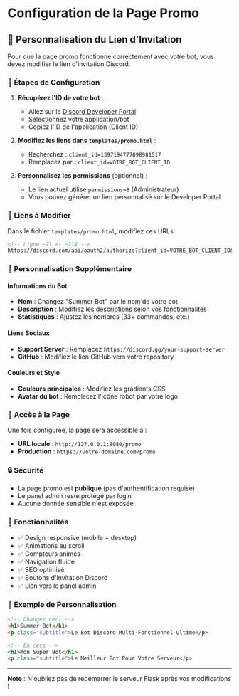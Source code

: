 # Configuration de la Page Promo

## 🎯 Personnalisation du Lien d'Invitation

Pour que la page promo fonctionne correctement avec votre bot, vous devez modifier le lien d'invitation Discord.

### 📝 Étapes de Configuration

1. **Récupérez l'ID de votre bot** :
   - Allez sur le [Discord Developer Portal](https://discord.com/developers/applications)
   - Sélectionnez votre application/bot
   - Copiez l'ID de l'application (Client ID)

2. **Modifiez les liens dans `templates/promo.html`** :
   - Recherchez : `client_id=1397194777098981517`
   - Remplacez par : `client_id=VOTRE_BOT_CLIENT_ID`

3. **Personnalisez les permissions** (optionnel) :
   - Le lien actuel utilise `permissions=8` (Administrateur)
   - Vous pouvez générer un lien personnalisé sur le Developer Portal

### 🔗 Liens à Modifier

Dans le fichier `templates/promo.html`, modifiez ces URLs :

```html
<!-- Ligne ~71 et ~214 -->
https://discord.com/api/oauth2/authorize?client_id=VOTRE_BOT_CLIENT_ID&permissions=8&scope=bot%20applications.commands
```

### 🎨 Personnalisation Supplémentaire

#### Informations du Bot
- **Nom** : Changez "Summer Bot" par le nom de votre bot
- **Description** : Modifiez les descriptions selon vos fonctionnalités
- **Statistiques** : Ajustez les nombres (33+ commandes, etc.)

#### Liens Sociaux
- **Support Server** : Remplacez `https://discord.gg/your-support-server`
- **GitHub** : Modifiez le lien GitHub vers votre repository

#### Couleurs et Style
- **Couleurs principales** : Modifiez les gradients CSS
- **Avatar du bot** : Remplacez l'icône robot par votre logo

### 🚀 Accès à la Page

Une fois configurée, la page sera accessible à :
- **URL locale** : `http://127.0.0.1:8080/promo`
- **Production** : `https://votre-domaine.com/promo`

### 🔒 Sécurité

- La page promo est **publique** (pas d'authentification requise)
- Le panel admin reste protégé par login
- Aucune donnée sensible n'est exposée

### 📱 Fonctionnalités

- ✅ Design responsive (mobile + desktop)
- ✅ Animations au scroll
- ✅ Compteurs animés
- ✅ Navigation fluide
- ✅ SEO optimisé
- ✅ Boutons d'invitation Discord
- ✅ Lien vers le panel admin

### 🎯 Exemple de Personnalisation

```html
<!-- Changez ceci -->
<h1>Summer Bot</h1>
<p class="subtitle">Le Bot Discord Multi-Fonctionnel Ultime</p>

<!-- En ceci -->
<h1>Mon Super Bot</h1>
<p class="subtitle">Le Meilleur Bot Pour Votre Serveur</p>
```

---

**Note** : N'oubliez pas de redémarrer le serveur Flask après vos modifications !
